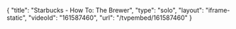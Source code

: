 {
    "title": "Starbucks - How To: The Brewer",
    "type": "solo",
    "layout": "iframe-static",
    "videoId": "161587460",
    "url": "\/tvpembed\/161587460"
}